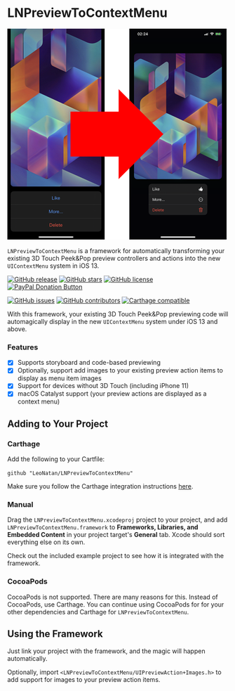 # LNPreviewToContextMenu

<img src="LNPreviewToContextMenu.png" width=500/>

`LNPreviewToContextMenu` is a framework for automatically transforming your existing 3D Touch Peek&Pop preview controllers and actions into the new `UIContextMenu` system in iOS 13.

[![GitHub release](https://img.shields.io/github/release/LeoNatan/LNPreviewToContextMenu.svg)](https://github.com/LeoNatan/LNPreviewToContextMenu/releases) [![GitHub stars](https://img.shields.io/github/stars/LeoNatan/LNPreviewToContextMenu.svg)](https://github.com/LeoNatan/LNPreviewToContextMenu/stargazers) [![GitHub license](https://img.shields.io/badge/license-MIT-blue.svg)](https://raw.githubusercontent.com/LeoNatan/LNPreviewToContextMenu/master/LICENSE) <span class="badge-paypal"><a href="https://www.paypal.com/cgi-bin/webscr?cmd=_s-xclick&hosted_button_id=BR68NJEJXGWL6" title="Donate to this project using PayPal"><img src="https://img.shields.io/badge/paypal-donate-yellow.svg?style=flat" alt="PayPal Donation Button" /></a></span>

[![GitHub issues](https://img.shields.io/github/issues-raw/LeoNatan/LNPreviewToContextMenu.svg)](https://github.com/LeoNatan/LNPreviewToContextMenu/issues) [![GitHub contributors](https://img.shields.io/github/contributors/LeoNatan/LNPreviewToContextMenu.svg)](https://github.com/LeoNatan/LNPreviewToContextMenu/graphs/contributors) [![Carthage compatible](https://img.shields.io/badge/carthage-compatible-4BC51D.svg?style=flat)](https://github.com/Carthage/Carthage)

With this framework, your existing 3D Touch Peek&Pop previewing code will automagically display in the new `UIContextMenu` system under iOS 13 and above.

### Features

- [x] Supports storyboard and code-based previewing
- [x] Optionally, support add images to your existing preview action items to display as menu item images
- [x] Support for devices without 3D Touch (including iPhone 11)
- [x] macOS Catalyst support (your preview actions are displayed as a context menu)

## Adding to Your Project

### Carthage

Add the following to your Cartfile:

```github "LeoNatan/LNPreviewToContextMenu"```

Make sure you follow the Carthage integration instructions [here](https://github.com/Carthage/Carthage#if-youre-building-for-ios-tvos-or-watchos).

### Manual

Drag the `LNPreviewToContextMenu.xcodeproj` project to your project, and add `LNPreviewToContextMenu.framework` to **Frameworks, Libraries, and Embedded Content** in your project target's **General** tab. Xcode should sort everything else on its own.

Check out the included example project to see how it is integrated with the framework.

### CocoaPods

CocoaPods is not supported. There are many reasons for this. Instead of CocoaPods, use Carthage. You can continue using CocoaPods for for your other dependencies and Carthage for `LNPreviewToContextMenu`.

## Using the Framework

Just link your project with the framework, and the magic will happen automatically. 

Optionally, import `<LNPreviewToContextMenu/UIPreviewAction+Images.h>` to add support for images to your preview action items.